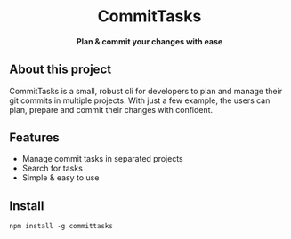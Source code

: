 <h1 align="center">CommitTasks</h1>

<h4 align="center">
  Plan & commit your changes with ease
</h4>

<div class="center">
</div>

## About this project

CommitTasks is a small, robust cli for developers to plan and manage their git commits in multiple projects.
With just a few example, the users can plan, prepare and commit their changes with confident.

## Features

- Manage commit tasks in separated projects
- Search for tasks
- Simple & easy to use

## Install

```
npm install -g committasks
```

